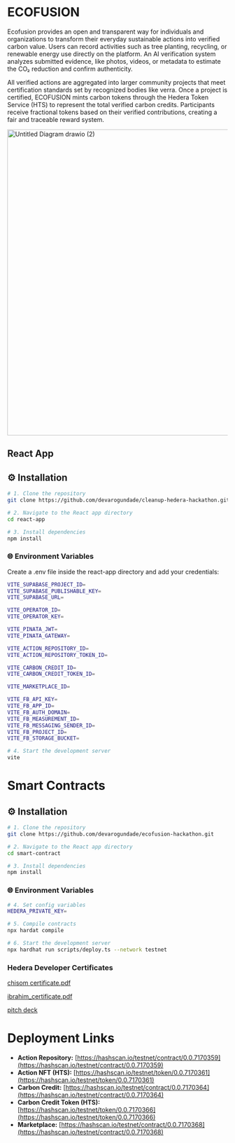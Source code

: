 # ECOFUSION

Ecofusion provides an open and transparent way for individuals and organizations to transform their everyday sustainable actions into verified carbon value. Users can record activities such as tree planting, recycling, or renewable energy use directly on the platform. An AI verification system analyzes submitted evidence, like photos, videos, or metadata to estimate the CO₂ reduction and confirm authenticity.

All verified actions are aggregated into larger community projects that meet certification standards set by recognized bodies like verra. Once a project is certified, ECOFUSION mints carbon tokens through the Hedera Token Service (HTS) to represent the total verified carbon credits. Participants receive fractional tokens based on their verified contributions, creating a fair and traceable reward system.

<img width="1141" height="699" alt="Untitled Diagram drawio (2)" src="https://github.com/user-attachments/assets/830cf2de-4486-41d4-935c-2ce538294e50" />

## React App

## ⚙️ Installation

```bash
# 1. Clone the repository
git clone https://github.com/devarogundade/cleanup-hedera-hackathon.git

# 2. Navigate to the React app directory
cd react-app

# 3. Install dependencies
npm install
```

### 🌐 Environment Variables

Create a .env file inside the react-app directory and add your credentials:

```bash
VITE_SUPABASE_PROJECT_ID=
VITE_SUPABASE_PUBLISHABLE_KEY=
VITE_SUPABASE_URL=

VITE_OPERATOR_ID=
VITE_OPERATOR_KEY=

VITE_PINATA_JWT=
VITE_PINATA_GATEWAY=

VITE_ACTION_REPOSITORY_ID=
VITE_ACTION_REPOSITORY_TOKEN_ID=

VITE_CARBON_CREDIT_ID=
VITE_CARBON_CREDIT_TOKEN_ID=

VITE_MARKETPLACE_ID=

VITE_FB_API_KEY=
VITE_FB_APP_ID=
VITE_FB_AUTH_DOMAIN=
VITE_FB_MEASUREMENT_ID=
VITE_FB_MESSAGING_SENDER_ID=
VITE_FB_PROJECT_ID=
VITE_FB_STORAGE_BUCKET=
```

```bash
# 4. Start the development server
vite
```

# Smart Contracts

## ⚙️ Installation

```bash
# 1. Clone the repository
git clone https://github.com/devarogundade/ecofusion-hackathon.git

# 2. Navigate to the React app directory
cd smart-contract

# 3. Install dependencies
npm install
```

### 🌐 Environment Variables

```bash
# 4. Set config variables
HEDERA_PRIVATE_KEY=
```

```bash
# 5. Compile contracts
npx hardat compile
```

```bash
# 6. Start the development server
npx hardhat run scripts/deploy.ts --network testnet
```

### Hedera Developer Certificates

[chisom certificate.pdf](https://github.com/user-attachments/files/23269974/certificate.pdf)

[ibrahim_certificate.pdf](https://github.com/user-attachments/files/23269972/ibrahim_arogundade_certificate.pdf)

[pitch deck](https://drive.google.com/file/d/1T9TyETQDXetKu1DeSdFqKjbgeLLwh0lv/view?usp=sharing)

# Deployment Links

- **Action Repository:** [https://hashscan.io/testnet/contract/0.0.7170359](https://hashscan.io/testnet/contract/0.0.7170359)  
- **Action NFT (HTS):** [https://hashscan.io/testnet/token/0.0.7170361](https://hashscan.io/testnet/token/0.0.7170361)  
- **Carbon Credit:** [https://hashscan.io/testnet/contract/0.0.7170364](https://hashscan.io/testnet/contract/0.0.7170364)  
- **Carbon Credit Token (HTS):** [https://hashscan.io/testnet/token/0.0.7170366](https://hashscan.io/testnet/token/0.0.7170366)  
- **Marketplace:** [https://hashscan.io/testnet/contract/0.0.7170368](https://hashscan.io/testnet/contract/0.0.7170368)









